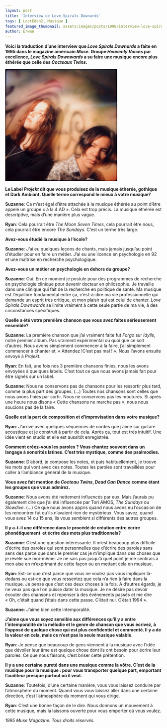 ```yaml
---
layout: post
title: 'Interview de Love Spirals Downards'
tags: [ LostEden2, Musique ]
featured_image_thumbnail: assets/images/posts/1998/interview-love-spirals-downards.jpg
author: Erwan
---
```


**Voici la traduction d’une interview que *Love Spirals Downards* a faite en 1995 dans le magazine américain *Muse*. Groupe *Heavenly Voices* par excellence, *Love Spirals Downwards* a su faire une musique encore plus éthérée que celle des *Cocteaux Twins*.**

![Dan GIBSON, The Nature of Canada](assets/images/posts/1998/interview-love-spirals-downards.jpg) 

**Le Label *Projekt* dit que vous produisez de la musique étherée, gothique et Dark Ambiant. Quelle terme correspond le mieux à votre musique?**

**Suzanne**: Ca m’est égal d’être attachée à la musique éthérée au point d’être appelé un groupe « à la 4 AD ». Cela est trop précis. La musique éthérée est descriptive, mais d’une manière plus vague.

**Ryan**: Cela pourrait être *The Moon Seven Times*, cela pourrait être nous, cela pourrait être encore *The Sundays*. C’est un terme très large.

**Avez-vous étudié la musique à l’école?**

**Suzanne**: J’ai eu quelques leçons de chants, mais jamais jusqu’au point d’étudier pour en faire un métier. J’ai eu une licence en psychologie en 92 et une maîtrise en recherche psychologique.

**Avez-vous un métier en psychologie en dehors du groupe?**

**Suzanne**: Oui. En ce moment je postule pour des programmes de recherche en psychologie clinique pour devenir docteur en philosophie. Je travaille dans une clinique qui fait de la recherche en politique de santé. Ma musique est l’équilibre fondamental entre ça, c’est-à-dire ma vie professionnelle qui demande un esprit très critique, et mon plaisir qui est celui de chanter. *Love Spirals Downwards* se limite vraiment à cette seule partie de ma vie, à des circonstances spécifiques.

**Quelle a été votre première chanson que vous avez faites sérieusement ensemble?**

**Suzanne**: La première chanson que j’ai vraiment faite fut *Forgo* sur *Idylls*, notre premier album. Pas vraiment expérimental ou quoi que ce soit d’autres. Nous avons simplement commencer à la faire, j’ai simplement commencer à chanter et, « Attendez !C’est pas mal ! ». Nous l’avons ensuite envoyé à *Projekt*.  

**Ryan**: En fait, une fois nos 3 première chansons finies, nous les avons envoyées à quelques labels. C’est tout ce que nous avons jamais fait pour être signés sur un label. 

**Suzanne**: Nous ne conservons pas de chansons pour les ressortir plus tard, comme la  plus part  des  groupes. (...)  Toutes  nos chansons sont celles que nous avons finies par sortir. Nous ne conservons pas les moutures. Si après une heure nous disons « Cette chansons ne marche pas »,  nous nous soucions pas de la faire.

**Quelle est la part de composition et d’improvisation dans votre musique?**

**Ryan**: J’arrive avec quelques séquences de cordes que j’aime sur guitare acoustique et je construit à partir de cela. Après ça, tout est très intuitif. Une idée vient en studio et elle est aussitôt enregistrée.
   
**Comment créez-vous les paroles ? Vous chantez souvent dans un langage à sonorités latines. C’est très mystique, comme des psalmodies.**

**Suzanne**: D’abord, je compose les notes, et puis habituellement, je trouve les mots qui vont avec ces notes. Toutes les paroles sont travaillées pour coller à l’ambiance général de la musique.

**Vous avez fait mention de *Cocteau Twins*, *Dead Can Dance* comme étant les groupes que vous admirez.**

**Suzanne**: Nous avons été nettement influencés par eux. Mais j’aurais pu également dire que j’ai été influencée par Tori AMOS, *The Sundays* ou *Slowdive*. (...) Ce que nous avons appris quand nous avons eu l’occasion de les rencontrer fut qu’ils n’avaient rien de mystérieux. Vous savez, quand vous avez 14 ou 15 ans, ils vous semblent si différents des autres groupes.

**Il y a-t-il une différence dans le procédé de création entre écrire phonétiquement  et écrire des mots plus traditionnels?**

**Suzanne**: C’est une question intéressante. Il m’est beaucoup plus difficile d’écrire des paroles qui sont personnelles que d’écrire des paroles sans sens des parce que dans le premier cas je m’implique dans des choses que je révèle sue moi-même. Je ne sais pas jusqu’à quel point je me sentirais à mon aise en m’exprimant de cette façon ou en mettant cela en musique.

**Ryan**: Est-ce que c’est parce que vous ne voulez pas vous impliquer là-dedans ou est-ce que vous ressentez que cela n’a rien à faire dans la musique. Je pense que c’est ces deux choses à la fois. A d’autres égards, je ne veux pas que l’on puisse dater la musique. Je ne désire pas devoir écouter des chansons et repenser à des événements passés et me dire « Oh, c’était quand j’étais dans cette passe. C’était nul. C’était 1994 ».

**Suzanne**: J’aime bien cette intemporalité.

**J’aime que vous soyez sensible aux différences qu’il y a entre l’intemporalité de la mélodie et le genre de chanson que vous écrivez, à l’opposé de quelque chose qui est plus confidentiel et commenté. Il y a de la valeur en cela, mais ce n’est pas la seule musique valable.**

**Ryan**: Je pense que beaucoup de gens viennent à la musique avec l’idée que dévoiler leur âme est quelque chose dont ils ont besoin pour écrire leur paroles. Ce que nous faisons, c’est briser cette prétention.               

**Il y a une certaine pureté dans une musique comme la vôtre. C’est de la musique pour la musique : pour vous transporter quelque part,  emportant l’auditeur presque partout où il veut.**

**Suzanne**: Toutefois, d’une certaine manière, vous vous laissez conduire par l’atmosphère du moment. Quand vous vous laissez aller dans une certaine direction, c’est l’atmosphère du moment qui vous dirige.   

**Ryan**: C’est une bonne façon de le dire. Nous donnons un mouvement à cette musique, mais la laissons ouverte pour vous emporter où vous voulez.

*1995 Muse Magazine. Tous droits réservés.* 